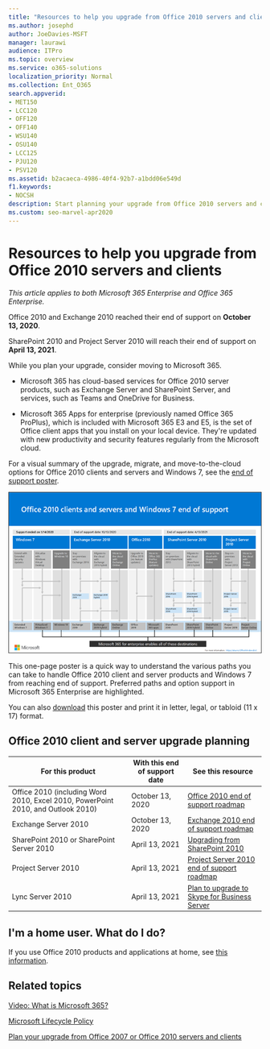 ```yaml
---
title: "Resources to help you upgrade from Office 2010 servers and clients"
ms.author: josephd
author: JoeDavies-MSFT
manager: laurawi
audience: ITPro
ms.topic: overview
ms.service: o365-solutions
localization_priority: Normal
ms.collection: Ent_O365
search.appverid:
- MET150
- LCC120
- OFF120
- OFF140
- WSU140
- OSU140
- LCC125
- PJU120
- PSV120
ms.assetid: b2acaeca-4986-40f4-92b7-a1bdd06e549d
f1.keywords:
- NOCSH
description: Start planning your upgrade from Office 2010 servers and client applications, as support is ending soon and custom support agreements aren't available.
ms.custom: seo-marvel-apr2020
---
```


# Resources to help you upgrade from Office 2010 servers and clients

*This article applies to both Microsoft 365 Enterprise and Office 365 Enterprise.*

Office 2010 and Exchange 2010 reached their end of support on **October 13, 2020**.

SharePoint 2010 and Project Server 2010 will reach their end of support on **April 13, 2021**.

While you plan your upgrade, consider moving to Microsoft 365.

- Microsoft 365 has cloud-based services for Office 2010 server products, such as Exchange Server and SharePoint Server, and services, such as Teams and OneDrive for Business.

- Microsoft 365 Apps for enterprise (previously named Office 365 ProPlus), which is included with Microsoft 365 E3 and E5, is the set of Office client apps that you install on your local device. They're updated with new productivity and security features regularly from the Microsoft cloud.

For a visual summary of the upgrade, migrate, and move-to-the-cloud options for Office 2010 clients and servers and Windows 7, see the [end of support poster](../downloads/Office2010Windows7EndOfSupport.pdf).

[![Image for the end of support for Office 2010 clients and servers and Windows 7 poster](../media/upgrade-from-office-2010-servers-and-products/office2010-windows7-end-of-support.png)](../downloads/Office2010Windows7EndOfSupport.pdf)

This one-page poster is a quick way to understand the various paths you can take to handle Office 2010 client and server products and Windows 7 from reaching end of support. Preferred paths and option support in Microsoft 365 Enterprise are highlighted.

You can also [download](https://github.com/MicrosoftDocs/microsoft-365-docs/raw/public/microsoft-365/downloads/Office2010Windows7EndOfSupport.pdf) this poster and print it in letter, legal, or tabloid (11 x 17) format.

## Office 2010 client and server upgrade planning

|For this product|With this end of support date|See this resource|
|---|---|---|
|Office 2010 (including Word 2010, Excel 2010, PowerPoint 2010, and Outlook 2010)|October 13, 2020 |[Office 2010 end of support roadmap](https://docs.microsoft.com/DeployOffice/office-2010-end-support-roadmap)|
|Exchange Server 2010|October 13, 2020|[Exchange 2010 end of support roadmap](exchange-2010-end-of-support.md)|
|SharePoint 2010 or SharePoint Server 2010|April 13, 2021|[Upgrading from SharePoint 2010](upgrade-from-sharepoint-2010.md)|
|Project Server 2010|April 13, 2021|[Project Server 2010 end of support roadmap](project-server-2010-end-of-support.md)|
|Lync Server 2010|April 13, 2021|[Plan to upgrade to Skype for Business Server](https://docs.microsoft.com/skypeforbusiness/plan-your-deployment/upgrade)|

## I'm a home user. What do I do?

If you use Office 2010 products and applications at home, see [this information](plan-upgrade-previous-versions-office.md#im-a-home-user-what-do-i-do).

## Related topics

[Video: What is Microsoft 365?](https://support.office.com/article/847caf12-2589-452c-8aca-1c009797678b.aspx)

[Microsoft Lifecycle Policy](https://go.microsoft.com/fwlink/?linkid=865200)

[Plan your upgrade from Office 2007 or Office 2010 servers and clients](plan-upgrade-previous-versions-office.md)
